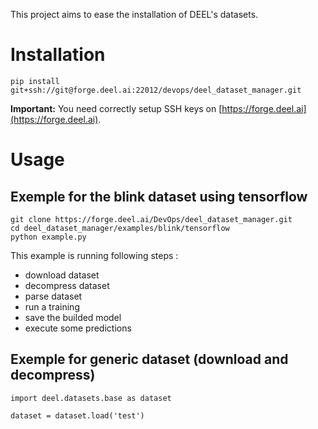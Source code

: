 This project aims to ease the installation of DEEL's datasets.

# Installation

```
pip install git+ssh://git@forge.deel.ai:22012/devops/deel_dataset_manager.git
```

**Important:** You need correctly setup SSH keys on
[https://forge.deel.ai](https://forge.deel.ai).


# Usage

## Exemple for the blink dataset using tensorflow

```
git clone https://forge.deel.ai/DevOps/deel_dataset_manager.git
cd deel_dataset_manager/examples/blink/tensorflow
python example.py
```
This example is running following steps :
- download dataset
- decompress dataset
- parse dataset 
- run a training
- save the builded model
- execute some predictions


## Exemple for generic dataset (download and decompress)

```
import deel.datasets.base as dataset

dataset = dataset.load('test')
```
